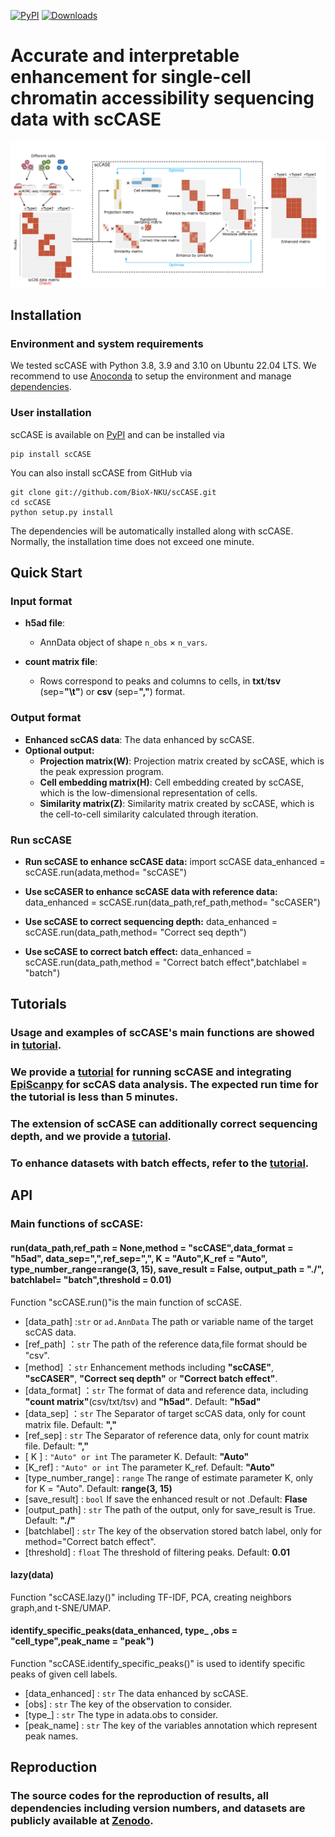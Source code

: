 [![PyPI](https://img.shields.io/pypi/v/sccase.svg)](https://pypi.org/project/sccase)
[![Downloads](https://pepy.tech/badge/sccase)](https://pepy.tech/project/sccase)
# Accurate and interpretable enhancement for single-cell chromatin accessibility sequencing data with scCASE
![](scCASE.png)

## Installation
### Environment and system requirements
We tested scCASE with Python 3.8, 3.9 and 3.10 on Ubuntu 22.04 LTS. We recommend to use [Anoconda](https://www.anaconda.com/) to setup the environment and manage [dependencies](https://github.com/BioX-NKU/scCASE/blob/main/Tutorial/Envrionments.ipynb). 

### User installation
scCASE is available on [PyPI](https://pypi.org/project/sccase/) and can be installed via
	
	pip install scCASE

You can also install scCASE from GitHub via
	
	git clone git://github.com/BioX-NKU/scCASE.git
	cd scCASE
	python setup.py install
	
The dependencies will be automatically installed along with scCASE. Normally, the installation time does not exceed one minute.   

## Quick Start

### Input format
* **h5ad file**:
	* AnnData object of shape `n_obs` × `n_vars`. 
    
* **count matrix file**:  
	* Rows correspond to peaks and columns to cells, in **txt**/**tsv** (sep=**"\t"**) or **csv** (sep=**","**) format.

### Output format
* **Enhanced scCAS data**:  The data enhanced by scCASE.
* **Optional output:**
	* **Projection matrix(W)**:  Projection matrix created by scCASE, which is the peak expression program.
	* **Cell embedding matrix(H)**:  Cell embedding created by scCASE, which is the low-dimensional representation of cells.
	* **Similarity matrix(Z)**: Similarity matrix created by scCASE, which is the cell-to-cell similarity calculated through iteration.

### Run scCASE 
* **Run scCASE to enhance scCASE data:**
	import scCASE
	data_enhanced = scCASE.run(adata,method= "scCASE")
    
* **Use scCASER to enhance scCASE data with reference data:**
	data_enhanced = scCASE.run(data_path,ref_path,method= "scCASER")

* **Use scCASE to correct sequencing depth:**
	data_enhanced = scCASE.run(data_path,method= "Correct seq depth")
    
* **Use scCASE to correct batch effect:**
	data_enhanced = scCASE.run(data_path,method = "Correct batch effect",batchlabel = "batch")

## Tutorials
### Usage and examples of scCASE's main functions  are showed in [tutorial](https://github.com/BioX-NKU/scCASE/blob/main/Tutorial/Tutorial_of_functions.ipynb).

### We provide a [tutorial](https://github.com/BioX-NKU/scCASE/blob/main/Tutorial/Tutorial.ipynb) for running scCASE and integrating [EpiScanpy](https://colomemaria.github.io/episcanpy_doc/)  for scCAS data analysis. The expected run time for the tutorial is less than 5 minutes.

### The extension of scCASE can additionally correct sequencing depth, and we provide a [tutorial](https://github.com/BioX-NKU/scCASE/blob/main/Tutorial/Tutorial_of_correct_seq_depth.ipynb).

### To enhance datasets with batch effects, refer to the [tutorial](https://github.com/BioX-NKU/scCASE/blob/main/Tutorial/Tutorial_of_correct_batch_effect.ipynb).


## API
### Main functions of scCASE:
#### run(data_path,ref_path = None,method = "scCASE",data_format = "h5ad", data_sep=",",ref_sep=",",  K = "Auto",K_ref = "Auto", type_number_range=range(3, 15), save_result = False, output_path = "./",  batchlabel= "batch",threshold = 0.01)
Function "scCASE.run()"is the main function of scCASE.
* [data_path] :`str` or `ad.AnnData`
The path or variable name of the target scCAS data. 
* [ref_path] ：`str`
The path of the reference data,file format should be "csv".
* [method] ：`str`
Enhancement methods including **"scCASE"**, **"scCASER"**, **"Correct seq depth"** or **"Correct batch effect"**.
* [data_format] ：`str`
The format of data and reference data, including **"count matrix"**(csv/txt/tsv) and **"h5ad"**. Default: **"h5ad"**
* [data_sep] ：`str` 
The Separator of target scCAS data, only for count matrix file. Default: **","**
* [ref_sep] : `str` 
The Separator of reference data, only for count matrix file. Default: **","**
* [ K ] : `"Auto" or int`
The parameter K. Default: **"Auto"**
* [K_ref] : `"Auto" or int`
The parameter K_ref. Default: **"Auto"**
* [type_number_range] : `range`
The range of estimate parameter K, only for K = "Auto". Default: **range(3, 15)**
* [save_result] : `bool` 
If save the enhanced result or not .Default: **Flase**
* [output_path] : `str`
The path of the output, only for save_result is True. Default: **"./"**
* [batchlabel] : `str`
The key of the observation stored batch label, only for method="Correct batch effect".
* [threshold] : `float` 
The threshold of filtering peaks. Default: **0.01**

#### lazy(data)
Function "scCASE.lazy()" including TF-IDF, PCA, creating neighbors graph,and t-SNE/UMAP.

#### identify_specific_peaks(data_enhanced, type_ ,obs = "cell_type",peak_name = "peak")
Function "scCASE.identify_specific_peaks()" is used to identify specific peaks of given cell labels.

* [data_enhanced] : `str`
The data enhanced by scCASE.
* [obs] : `str`
The key of the observation to consider.
* [type_] : `str`
The type in adata.obs to consider.
* [peak_name] : `str` 
The key of the variables annotation which represent peak names.


## Reproduction
### The source codes for the reproduction of results, all dependencies including version numbers, and datasets are publicly available at [Zenodo](https://zenodo.org/record/8382877).
